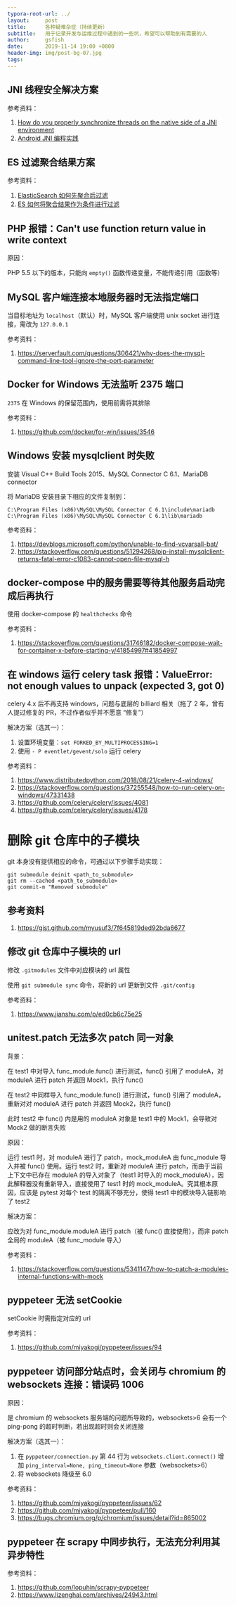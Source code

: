 ```yaml
---
typora-root-url: ../
layout:     post
title:      各种疑难杂症（持续更新）
subtitle:   用于记录开发与运维过程中遇到的一些坑，希望可以帮助到有需要的人
author:     gsfish
date:       2019-11-14 19:00 +0800
header-img: img/post-bg-07.jpg
tags:
---
```


## JNI 线程安全解决方案

参考资料：

1. [How do you properly synchronize threads on the native side of a JNI environment](https://stackoverflow.com/questions/44420937/how-do-you-properly-synchronize-threads-on-the-native-side-of-a-jni-environment)
2. [Android JNI 编程实践](https://www.jianshu.com/p/9b83cc5a5ba8)

## ES 过滤聚合结果方案

参考资料：

1. [ElasticSearch 如何先聚合后过滤](https://elasticsearch.cn/question/656)
2. [ES 如何将聚合结果作为条件进行过滤](https://elasticsearch.cn/question/3581)

## PHP 报错：Can't use function return value in write context

原因：

PHP 5.5 以下的版本，只能向 `empty()` 函数传递变量，不能传递引用（函数等）

## MySQL 客户端连接本地服务器时无法指定端口

当目标地址为 `localhost`（默认）时，MySQL 客户端使用 unix socket 进行连接，需改为 `127.0.0.1`

参考资料：

1. https://serverfault.com/questions/306421/why-does-the-mysql-command-line-tool-ignore-the-port-parameter

## Docker for Windows 无法监听 2375 端口

`2375` 在 Windows 的保留范围内，使用前需将其排除

参考资料：

1. https://github.com/docker/for-win/issues/3546

## Windows 安装 mysqlclient 时失败

安装 Visual C++ Build Tools 2015、MySQL Connector C 6.1、MariaDB connector

将 MariaDB 安装目录下相应的文件复制到：

```
C:\Program Files (x86)\MySQL\MySQL Connector C 6.1\include\mariadb
C:\Program Files (x86)\MySQL\MySQL Connector C 6.1\lib\mariadb
```

参考资料：

1. https://devblogs.microsoft.com/python/unable-to-find-vcvarsall-bat/
2. https://stackoverflow.com/questions/51294268/pip-install-mysqlclient-returns-fatal-error-c1083-cannot-open-file-mysql-h

## docker-compose 中的服务需要等待其他服务启动完成后再执行

使用 docker-compose 的 `healthchecks` 命令

参考资料：

1. https://stackoverflow.com/questions/31746182/docker-compose-wait-for-container-x-before-starting-y/41854997#41854997

## 在 windows 运行 celery task 报错：ValueError: not enough values to unpack (expected 3, got 0)

celery 4.x 后不再支持 windows，问题与底层的 billiard 相关（拖了 2 年，曾有人提过修复的 PR，不过作者似乎并不愿意 “修复”）

解决方案（选其一）：

1. 设置环境变量：`set FORKED_BY_MULTIPROCESSING=1`
2. 使用 `- P eventlet/gevent/solo` 运行 celery

参考资料：

1. https://www.distributedpython.com/2018/08/21/celery-4-windows/
2. https://stackoverflow.com/questions/37255548/how-to-run-celery-on-windows/47331438
3. https://github.com/celery/celery/issues/4081
4. https://github.com/celery/celery/issues/4178

# 删除 git 仓库中的子模块

git 本身没有提供相应的命令，可通过以下步骤手动实现：

```
git submodule deinit <path_to_submodule>
git rm --cached <path_to_submodule>
git commit-m "Removed submodule"
```

## 参考资料

1. https://gist.github.com/myusuf3/7f645819ded92bda6677

## 修改 git 仓库中子模块的 url

修改 `.gitmodules` 文件中对应模块的 url 属性

使用 `git submodule sync` 命令，将新的 url 更新到文件 `.git/config`

参考资料：

1. https://www.jianshu.com/p/ed0cb6c75e25

## unitest.patch 无法多次 patch 同一对象

背景：

在 test1 中对导入 func_module.func() 进行测试，func() 引用了 moduleA，对 moduleA 进行 patch 并返回 Mock1，执行 func()

在 test2 中同样导入 func_module.func() 进行测试，func() 引用了 moduleA，重新对对 moduleA 进行 patch 并返回 Mock2，执行 func()

此时 test2 中 func() 内是用的 moduleA 对象是 test1 中的 Mock1，会导致对 Mock2 做的断言失败

原因：

运行 test1 时，对 moduleA 进行了 patch，mock_moduleA 由 func_module 导入并被 func() 使用。运行 test2 时，重新对 moduleA 进行 patch，而由于当前上下文中已存在 moduleA 的导入对象了（test1 时导入的 mock_moduleA），因此解释器没有重新导入，直接使用了 test1 时的 mock_moduleA。究其根本原因，应该是 pytest 对每个 test 的隔离不够充分，使得 test1 中的模块导入链影响了 test2

解决方案：

应改为对 func_module.moduleA 进行 patch（被 func() 直接使用），而非 patch 全局的 moduleA（被 func_module 导入）

参考资料：

1. https://stackoverflow.com/questions/5341147/how-to-patch-a-modules-internal-functions-with-mock

## pyppeteer 无法 setCookie

setCookie 时需指定对应的 url

参考资料：

1. https://github.com/miyakogi/pyppeteer/issues/94

## pyppeteer 访问部分站点时，会关闭与 chromium 的 websockets 连接：错误码 1006

原因：

是 chromium 的 websockets 服务端的问题所导致的，websockets>6 会有一个 ping-pong 的超时判断，若出现超时则会关闭连接

解决方案（选其一）：

1. 在 `pyppeteer/connection.py` 第 44 行为 `websockets.client.connect()` 增加 `ping_interval=None, ping_timeout=None` 参数（websockets>6）
2. 将 websockets 降级至 6.0

参考资料：

1. https://github.com/miyakogi/pyppeteer/issues/62
2. https://github.com/miyakogi/pyppeteer/pull/160
3. https://bugs.chromium.org/p/chromium/issues/detail?id=865002

## pyppeteer 在 scrapy 中同步执行，无法充分利用其异步特性

参考资料：

1. https://github.com/lopuhin/scrapy-pyppeteer
2. https://www.lizenghai.com/archives/24943.html